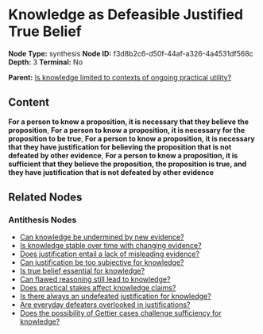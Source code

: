 # Knowledge as Defeasible Justified True Belief

**Node Type:** synthesis
**Node ID:** f3d8b2c6-d50f-44af-a326-4a4531df568c
**Depth:** 3
**Terminal:** No

**Parent:** [Is knowledge limited to contexts of ongoing practical utility?](is-knowledge-limited-to-contexts-of-ongoing-practical-utility-antithesis-74999642-c4ea-4a9e-a493-82556ea1c3d4.md)

## Content

**For a person to know a proposition, it is necessary that they believe the proposition**, **For a person to know a proposition, it is necessary for the proposition to be true**, **For a person to know a proposition, it is necessary that they have justification for believing the proposition that is not defeated by other evidence**, **For a person to know a proposition, it is sufficient that they believe the proposition, the proposition is true, and they have justification that is not defeated by other evidence**

## Related Nodes

### Antithesis Nodes

- [Can knowledge be undermined by new evidence?](can-knowledge-be-undermined-by-new-evidence-antithesis-558c0a77-fd06-45cc-b9c5-8c11762b1d57.md)
- [Is knowledge stable over time with changing evidence?](is-knowledge-stable-over-time-with-changing-evidence-antithesis-58984c71-3daf-4f4c-894a-da4b4eede236.md)
- [Does justification entail a lack of misleading evidence?](does-justification-entail-a-lack-of-misleading-evidence-antithesis-d5d05e72-e46f-43d7-9d19-631c8f519950.md)
- [Can justification be too subjective for knowledge?](can-justification-be-too-subjective-for-knowledge-antithesis-0b50a919-979b-428e-86a0-51c9e1da7e98.md)
- [Is true belief essential for knowledge?](is-true-belief-essential-for-knowledge-antithesis-4e9cf860-ad53-4833-ad5a-2a8756de40c4.md)
- [Can flawed reasoning still lead to knowledge?](can-flawed-reasoning-still-lead-to-knowledge-antithesis-7f98c78c-4bc7-4fa6-9a1b-cb647d5454b8.md)
- [Does practical stakes affect knowledge claims?](does-practical-stakes-affect-knowledge-claims-antithesis-5afe689b-12f5-4155-9d2c-caeb75d1585c.md)
- [Is there always an undefeated justification for knowledge?](is-there-always-an-undefeated-justification-for-knowledge-antithesis-fc69213a-e938-40b8-b483-b0e95f9c8861.md)
- [Are everyday defeaters overlooked in justifications?](are-everyday-defeaters-overlooked-in-justifications-antithesis-858d7eac-bfc1-481d-a952-c41e552833ab.md)
- [Does the possibility of Gettier cases challenge sufficiency for knowledge?](does-the-possibility-of-gettier-cases-challenge-sufficiency-for-knowledge-antithesis-17e68531-c125-47e9-9ba8-c81e4f2a2ad1.md)
